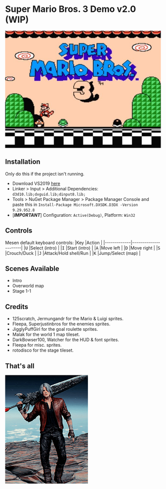 # Super Mario Bros. 3 Demo v2.0 (WIP)

![Preview 1](Previews/preview_1.jpg)

## Installation
Only do this if the project isn't running.
+ Download VS2019 [here](https://visualstudio.microsoft.com/vs/)
+ Linker > Input > Additional Dependencies: `d3d10.lib;dxguid.lib;dinput8.lib;`
+ Tools > NuGet Package Manager > Package Manager Console and paste this in `Install-Package Microsoft.DXSDK.D3DX -Version 9.29.952.8`
+ [***IMPORTANT***] Configuration: `Active(Debug)`, Platform: `Win32`

## Controls
Mesen default keyboard controls:
|Key          |Action                |
|-------------|----------------------|
|<kbd>U</kbd> |Select (intro)        |
|<kbd>I</kbd> |Start (intro)         |
|<kbd>A</kbd> |Move left             |
|<kbd>D</kbd> |Move right            |
|<kbd>S</kbd> |Crouch/Duck           |
|<kbd>J</kbd> |Attack/Hold shell/Run |
|<kbd>K</kbd> |Jump/Select (map)     |

## Scenes Available
+ Intro
+ Overworld map
+ Stage 1-1

## Credits
+ 125scratch, Jermungandr for the Mario & Luigi sprites.
+ Fleepa, Superjustinbros for the enemies sprites.
+ JigglyPuffGirl for the goal roulette sprites.
+ Malak for the world 1 map tileset.
+ DarkBowser100, Watcher for the HUD & font sprites.
+ Fleepa for misc. sprites.
+ rotodisco for the stage tileset.

## That's all
![Adios](Previews/dante_adios.gif)